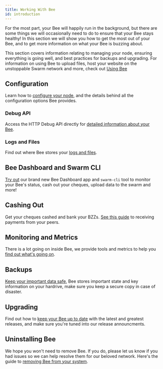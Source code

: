 ```yaml
---
title: Working With Bee
id: introduction
---
```


For the most part, your Bee will happily run in the background, but there are some things we will occasionally need to do to ensure that your Bee stays healthy! In this section we will show you how to get the most out of your Bee,
and to get more information on what your Bee is buzzing about.

This section covers information relating to managing your node, ensuring everything is going well, and best practices for backups and upgrading. For information on using Bee to upload files, host your website on the unstoppable Swarm network and more, check out [Using Bee](/docs/access-the-swarm/introduction)

## Configuration

Learn how to [configure your node](/docs/working-with-bee/configuration), and the details behind all the configuration options Bee provides.

### Debug API

Access the HTTP Debug API directly for [detailed information about your Bee](/docs/working-with-bee/debug-api).

### Logs and Files

Find out where Bee stores your [logs and files](/docs/working-with-bee/logs-and-files).

## Bee Dashboard and Swarm CLI

[Try out](/docs/working-with-bee/bee-tools) our brand new Bee Dashboard app and `swarm-cli` tool to monitor your Bee's status, cash out your cheques, upload data to the swarm and more!

## Cashing Out

Get your cheques cashed and bank your BZZs. [See this guide](/docs/working-with-bee/cashing-out) to receiving payments from your peers.

## Monitoring and Metrics

There is a lot going on inside Bee, we provide tools and metrics to help you [find out what's going on](/docs/working-with-bee/monitoring).

## Backups

[Keep your important data safe](/docs/working-with-bee/backups), Bee stores important state and key information on your hardrive, make sure you keep a secure copy in case of disaster.

## Upgrading

Find out how to [keep your Bee up to date](/docs/working-with-bee/upgrading-bee) with the latest and greatest releases, and make sure you're tuned into our release announcments.

## Uninstalling Bee

We hope you won't need to remove Bee. If you do, please let us know if you had issues so we can help resolve them for our beloved network. Here's the guide to [removing Bee from your system](/docs/working-with-bee/uninstalling-bee).
